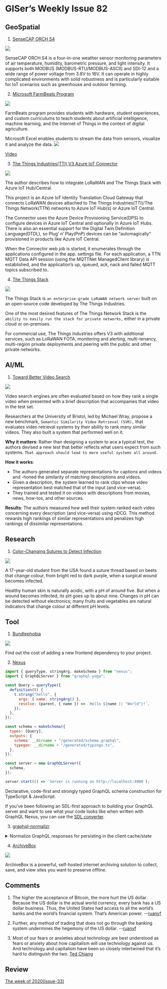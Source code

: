 # GISer’s Weekly Issue 82

## GeoSpatial

1. [SenseCAP ORCH S4](<https://www.seeedstudio.com/ORCH-S4-A1B-p-4856.html?ct=t()&mc_cid=4072996785&mc_eid=406b9cebb2>)

![](https://media-cdn.seeedstudio.com/media/catalog/product/cache/cf02bb715c85becf5c912960ecc666b8/1/0/101990662_01.png)

SenseCAP ORCH S4 is a four-in-one weather sensor monitoring parameters of air temperature, humidity, barometric pressure, and light intensity. It supports both MODBUS (MODBUS-RTU/MODBUS-ASCII) and SDI-12 and a wide range of power voltage from 3.6V to 16V. It can operate in highly complicated environments with solid robustness and is particularly suitable for IoT scenarios such as greenhouse and outdoor farming.

2. [Microsoft FarmBeats Program](https://www.microsoft.com/en-us/research/project/farmbeats-iot-agriculture/)

![](https://research-assets.cbinsights.com/2019/06/17113905/image-20-768x435.png)

FarmBeats program provides students with hardware, student experiences, and custom curriculums to teach students about artificial intelligence, machine learning, and the Internet of Things in the context of digital agriculture.

Microsoft Excel enables students to stream the data from sensors, visualize it and analyze the data.
![](https://blog.seeedstudio.com/wp-content/uploads/2021/03/Excel-1030x584.png)

[Video](https://youtu.be/mp_JO3HeKNU)

3. [The Things Industries(TTI) V3 Azure IoT Connector](https://www.hackster.io/KiwiBryn/the-things-industries-tti-v3-azure-iot-connector-f78d2c)

![](https://hackster.imgix.net/uploads/attachments/1276734/_3BlguFJplB.blob?auto=compress%2Cformat&w=900&h=675&fit=min)

The author describes how to integrate LoRaWAN and The Things Stack with Azure IoT Hub/Central.

This project is an Azure IoT Identity Translation Cloud Gateway that connects LoRaWAN devices attached to The Things Industries(TTI)/The Things Network(TTN) networks to Azure IoT Hub(s) or Azure IoT Central.

The Connector uses the Azure Device Provisioning Service(DPS) to configure devices in Azure IoT Central and optionally in Azure IoT Hubs. There is also an essential support for the Digital Twin Definition Language(DTDL), so Plug’ n’ Play(PnP) devices can be “automagically” provisioned in products like Azure IoT Central.

When the Connector web job is started, it enumerates through the applications configured in the app. settings file. For each application, a TTN MQTT Data API session (using the MQTTNet ManagedClient library) is established, and the application’s up, queued, ack, nack and failed MQTT topics subscribed to.

4. [The Things Stack](https://www.thethingsindustries.com/stack/)

![](https://ttnstaticfile.blob.core.windows.net/media/md_editor/image-1534944917474.large.png)

The Things Stack is `an enterprise-grade LoRaWAN network server` built on an open-source code developed by The Things Industries.

One of the most desired features of The Things Network Stack is the `ability to easily run the stack for private networks,` either in a private cloud or on-premises.

For commercial use, The Things Industries offers V3 with additional services, such as LoRaWAN FOTA, monitoring and alerting, multi-tenancy, multi-region private deployments and peering with the public and other private networks.

## AI/ML

1. [Toward Better Video Search](https://www.deeplearning.ai/the-batch/issue-88/)

![](https://www.deeplearning.ai/wp-content/uploads/2021/04/dcg.gif)

Video search engines are often evaluated based on how they rank a single video when presented with a brief description that accompanies that video in the test set.

Researchers at the University of Bristol, led by Michael Wray, propose a new benchmark, `Semantic Similarity Video Retrieval (SVR),` that evaluates video retrieval systems by their ability to rank many similar videos. They also built a system that performed well on it.

**Why it matters**: Rather than designing a system to ace a typical test, the authors devised a new test that better reflects what users expect from such systems. `That approach should lead to more useful systems all around.`

**How it works**:

- The authors generated separate representations for captions and videos and -honed the similarity of matching descriptions and videos.
- Given a description, the system learned to rank clips whose video representation best matched that of the input (and vice-versa).
- They trained and tested it on videos with descriptions from movies, news, how-tos, and other sources.

**Results**: The authors measured how well their system ranked each video concerning every description (and vice-versa) using nDCG. This method rewards high rankings of similar representations and penalizes high rankings of dissimilar representations.

## Research

1. [Color-Changing Sutures to Detect Infection](https://www.smithsonianmag.com/innovation/high-schooler-invented-color-changing-sutures-detect-infection-180977345/)

![](https://thumbs-prod.si-cdn.com/q3T6wYhxpuoPiaDNg5FlJvEp_v4=/fit-in/1072x0/https://public-media.si-cdn.com/filer/94/ac/94acd834-db0d-4b1d-b742-127ef0852abb/suturesph_5min.png)

A 17-year-old student from the USA found a suture thread based on beets that change colour, from bright red to dark purple, when a surgical wound becomes infected.

Healthy human skin is naturally acidic, with a pH of around five. But when a wound becomes infected, its pH goes up to about nine. Changes in pH can be detected without electronics; many fruits and vegetables are natural indicators that change colour at different pH levels.

## Tool

1. [Bundlephobia](https://bundlephobia.com/)

![](https://raisiqueira.dev/static/d323813bb2f54c38a325aba7e3a0e7bf/c6720/bundlephobia01.png)

Find out the cost of adding a new frontend dependency to your project.

2. [Nexus](https://github.com/graphql-nexus/nexus)

```js
import { queryType, stringArg, makeSchema } from "nexus";
import { GraphQLServer } from "graphql-yoga";

const Query = queryType({
  definition(t) {
    t.string("hello", {
      args: { name: stringArg() },
      resolve: (parent, { name }) => `Hello ${name || "World"}!`,
    });
  },
});

const schema = makeSchema({
  types: [Query],
  outputs: {
    schema: __dirname + "/generated/schema.graphql",
    typegen: __dirname + "/generated/typings.ts",
  },
});

const server = new GraphQLServer({
  schema,
});

server.start(() => `Server is running on http://localhost:4000`);
```

Declarative, code-first and strongly typed GraphQL schema construction for TypeScript & JavaScript.

If you’ve been following an SDL-first approach to building your GraphQL server and want to see what your code looks like when written with GraphQL Nexus, you can use the [SDL converter](https://nexus.js.org/converter).

3. [graphql-normalizr](https://github.com/monojack/graphql-normalizr)

<details>
   <summary>Normalize GraphQL responses for persisting in the client cache/state
</summary>

```js
const response = {
  data: {
    findUser: {
      __typename: "User",
      id: "5a6efb94b0e8c36f99fba013",
      email: "Lloyd.Nikolaus@yahoo.com",
      friends: {
        __typename: "FriendsConnection",
        totalCount: 3,
        edges: [
          {
            node: {
              __typename: "User",
              id: "5a6cf127c2b20834f6551481",
              email: "Madisen_Braun@hotmail.com",
            },
            cursor: "Y3Vyc29yMg==",
          },
          {
            node: {
              __typename: "User",
              id: "5a6cf127c2b20834f6551482",
              email: "Robel.Ansel@yahoo.com",
            },
            cursor: "Y3Vyc29yMw==",
          },
        ],
        pageInfo: {
          endCursor: "Y3Vyc29yMw==",
          hasNextPage: false,
        },
      },
    },
  },
};

const { normalize } = new GraphQLNormalizr({
  useConnections: true,
});

normalize(response);
// =>
// {
//   users: {
//     '5a6efb94b0e8c36f99fba013': {
//       id: '5a6efb94b0e8c36f99fba013',
//       email: 'Lloyd.Nikolaus@yahoo.com',
//       friends: ['5a6cf127c2b20834f6551481', '5a6cf127c2b20834f6551482'],
//     },
//     '5a6cf127c2b20834f6551481': {
//       id: '5a6cf127c2b20834f6551481',
//       email: 'Madisen_Braun@hotmail.com',
//     },
//     '5a6cf127c2b20834f6551482': {
//       id: '5a6cf127c2b20834f6551482',
//       email: 'Robel.Ansel@yahoo.com',
//     },
//   },
// }
```

</details>

4. [ArchiveBox](https://github.com/ArchiveBox/ArchiveBox)

![](https://camo.githubusercontent.com/8ae9df36acb4aa044d59a0e8681052dee3f71b6d2576fa067e3b50458748ff4a/68747470733a2f2f692e696d6775722e636f6d2f78487651666f6e2e706e67)

ArchiveBox is a powerful, self-hosted internet archiving solution to collect, save, and view sites you want to preserve offline.

## Comments

1.  The higher the acceptance of Bitcoin, the more hurt the US dollar. Because the US dollar is the actual world currency, every bank has a US dollar business. Thus, the United States had access to all the world’s banks and the world’s financial system. That’s American power.
    --[ruanyf](https://github.com/ruanyf/weekly/blob/master/docs/issue-155.md)

2.  Further, any method of trading that does not go through the banking system undermines the hegemony of the US dollar.
    --[ruanyf](https://github.com/ruanyf/weekly/blob/master/docs/issue-155.md)

3.  Most of our fears or anxieties about technology are best understood as fears or anxiety about how capitalism will use technology against us. And technology and capitalism have been so closely intertwined that it’s hard to distinguish the two.
    [Ted Chiang](https://kottke.org/21/04/ted-chiang-fears-of-technology-are-fears-of-capitalism)

## Review

[The week of 2020(Issue-33)](https://github.com/lkcozy/weekly/blob/master/docs/2020/issue-33.md)
